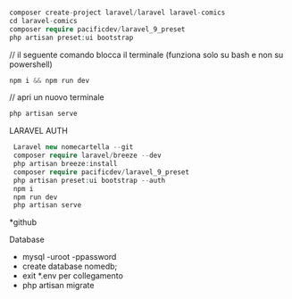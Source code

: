 ```php

composer create-project laravel/laravel laravel-comics
cd laravel-comics
composer require pacificdev/laravel_9_preset
php artisan preset:ui bootstrap

```

// il seguente comando blocca il terminale (funziona solo su bash e non su powershell)
```php
npm i && npm run dev
```
// apri un nuovo terminale
```php
php artisan serve
```
LARAVEL AUTH
```php
 Laravel new nomecartella --git
 composer require laravel/breeze --dev
 php artisan breeze:install
 composer require pacificdev/laravel_9_preset
 php artisan preset:ui bootstrap --auth
 npm i
 npm run dev
 php artisan serve 
```
*github

Database
- mysql -uroot -ppassword
- create database nomedb;
- exit
*.env per collegamento
- php artisan migrate
